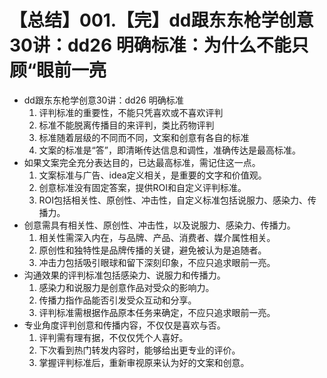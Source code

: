 # 【总结】001.【完】dd跟东东枪学创意30讲：dd26 明确标准：为什么不能只顾“眼前一亮

-   dd跟东东枪学创意30讲：dd26 明确标准
    1.  评判标准的重要性，不能只凭喜欢或不喜欢评判
    2.  标准不能脱离传播目的来评判，类比药物评判
    3.  标准随着层级的不同而不同，文案和创意有各自的标准
    4.  文案的标准是“答”，即清晰传达信息和调性，准确传达是最高标准。
-   如果文案完全充分表达目的，已达最高标准，需记住这一点。
    1.  文案标准与广告、idea定义相关，是重要的文字和价值观。
    2.  创意标准没有固定答案，提供ROI和自定义评判标准。
    3.  ROI包括相关性、原创性、冲击性，自定义标准包括说服力、感染力、传播力。
-   创意需具有相关性、原创性、冲击性，以及说服力、感染力、传播力。
    1.  相关性需深入内在，与品牌、产品、消费者、媒介属性相关。
    2.  原创性和独特性是品牌传播的关键，避免被认为是追随者。
    3.  冲击力包括吸引眼球和留下深刻印象，不应只追求眼前一亮。
-   沟通效果的评判标准包括感染力、说服力和传播力。
    1.  感染力和说服力是创意作品对受众的影响力。
    2.  传播力指作品能否引发受众互动和分享。
    3.  评判标准需根据作品原本任务来确定，不应只追求眼前一亮。
-   专业角度评判创意和传播内容，不仅仅是喜欢与否。
    1.  评判需有理有据，不仅仅凭个人喜好。
    2.  下次看到热门转发内容时，能够给出更专业的评价。
    3.  掌握评判标准后，重新审视原来认为好的文案和创意。